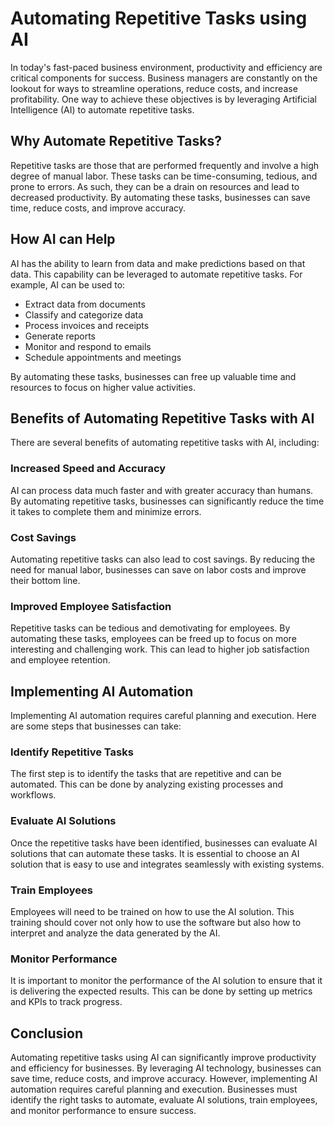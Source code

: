 Automating Repetitive Tasks using AI
==============================================================================================

In today's fast-paced business environment, productivity and efficiency are critical components for success. Business managers are constantly on the lookout for ways to streamline operations, reduce costs, and increase profitability. One way to achieve these objectives is by leveraging Artificial Intelligence (AI) to automate repetitive tasks.

Why Automate Repetitive Tasks?
------------------------------

Repetitive tasks are those that are performed frequently and involve a high degree of manual labor. These tasks can be time-consuming, tedious, and prone to errors. As such, they can be a drain on resources and lead to decreased productivity. By automating these tasks, businesses can save time, reduce costs, and improve accuracy.

How AI can Help
---------------

AI has the ability to learn from data and make predictions based on that data. This capability can be leveraged to automate repetitive tasks. For example, AI can be used to:

* Extract data from documents
* Classify and categorize data
* Process invoices and receipts
* Generate reports
* Monitor and respond to emails
* Schedule appointments and meetings

By automating these tasks, businesses can free up valuable time and resources to focus on higher value activities.

Benefits of Automating Repetitive Tasks with AI
-----------------------------------------------

There are several benefits of automating repetitive tasks with AI, including:

### Increased Speed and Accuracy

AI can process data much faster and with greater accuracy than humans. By automating repetitive tasks, businesses can significantly reduce the time it takes to complete them and minimize errors.

### Cost Savings

Automating repetitive tasks can also lead to cost savings. By reducing the need for manual labor, businesses can save on labor costs and improve their bottom line.

### Improved Employee Satisfaction

Repetitive tasks can be tedious and demotivating for employees. By automating these tasks, employees can be freed up to focus on more interesting and challenging work. This can lead to higher job satisfaction and employee retention.

Implementing AI Automation
--------------------------

Implementing AI automation requires careful planning and execution. Here are some steps that businesses can take:

### Identify Repetitive Tasks

The first step is to identify the tasks that are repetitive and can be automated. This can be done by analyzing existing processes and workflows.

### Evaluate AI Solutions

Once the repetitive tasks have been identified, businesses can evaluate AI solutions that can automate these tasks. It is essential to choose an AI solution that is easy to use and integrates seamlessly with existing systems.

### Train Employees

Employees will need to be trained on how to use the AI solution. This training should cover not only how to use the software but also how to interpret and analyze the data generated by the AI.

### Monitor Performance

It is important to monitor the performance of the AI solution to ensure that it is delivering the expected results. This can be done by setting up metrics and KPIs to track progress.

Conclusion
----------

Automating repetitive tasks using AI can significantly improve productivity and efficiency for businesses. By leveraging AI technology, businesses can save time, reduce costs, and improve accuracy. However, implementing AI automation requires careful planning and execution. Businesses must identify the right tasks to automate, evaluate AI solutions, train employees, and monitor performance to ensure success.
